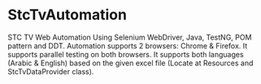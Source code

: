 # StcTvAutomation
STC TV Web Automation Using Selenium WebDriver, Java, TestNG, POM pattern and DDT.
Automation supports 2 browsers: Chrome & Firefox.
It supports parallel testing on both browsers.
It supports both languages (Arabic & English) based on the given excel file (Locate at Resources and StcTvDataProvider class).
